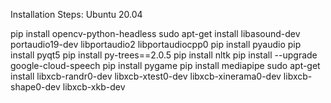 Installation Steps: Ubuntu 20.04

pip install opencv-python-headless
sudo apt-get install libasound-dev portaudio19-dev libportaudio2 libportaudiocpp0
pip install pyaudio
pip install pyqt5
pip install py-trees==2.0.5
pip install nltk
pip install --upgrade google-cloud-speech
pip install pygame
pip install mediapipe
sudo apt-get install libxcb-randr0-dev libxcb-xtest0-dev libxcb-xinerama0-dev libxcb-shape0-dev libxcb-xkb-dev
